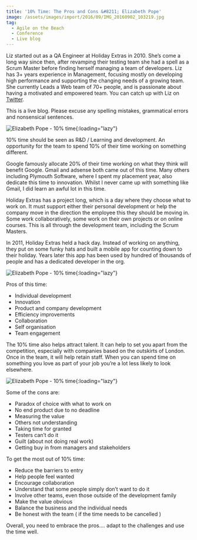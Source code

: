 ```yaml
---
title: '10% Time: The Pros and Cons &#8211; Elizabeth Pope'
image: /assets/images/import/2016/09/IMG_20160902_103219.jpg
tag:
  - Agile on the Beach
  - Conference
  - Live blog
---
```

<span style="font-weight: 400;">Liz started out as a QA Engineer at Holiday Extras in 2010. She’s come a long way since then, after revamping their testing team she had a spell as a Scrum Master before finding herself managing a team of developers. Liz has 3+ years experience in Management, focusing mostly on developing high performance and supporting the changing needs of a growing team. She currently Leads a Web team of 70+ people, and is passionate about having a motivated and empowered team. You can catch up with Liz on </span>[<span style="font-weight: 400;">Twitter</span>](https://twitter.com/Lizzie_Pope)<span style="font-weight: 400;">.</span>

<!--more-->

<span style="font-weight: 400;">This is a live blog. Please excuse any spelling mistakes, grammatical errors and nonsensical sentences.</span>

![Elizabeth Pope - 10% time](/assets/images/import/2016/09/IMG_20160902_103219.jpg){:loading="lazy"}

10% time should be seen as R&D / Learning and development. An opportunity for the team to spend 10% of their time working on something different.

Google famously allocate 20% of their time working on what they think will benefit Google. Gmail and adsense both came out of this time. Many others including Plymouth Software, where I spent my placement year, also dedicate this time to innovation. Whilst I never came up with something like Gmail, I did learn an awful lot in this time.

Holiday Extras has a project long, which is a day where they choose what to work on. It must support either their personal development or help the company move in the direction the employee this they should be moving in. Some work collaboratively, some work on their own projects or on online courses. This is all through the development team, including the Scrum Masters.

In 2011, Holiday Extras held a hack day. Instead of working on anything, they put on some funky hats and built a mobile app for counting down to their holiday. Years later this app has been used by hundred of thousands of people and has a dedicated developer in the org.

![Elizabeth Pope - 10% time](/assets/images/import/2016/09/IMG_20160902_103534.jpg){:loading="lazy"}

Pros of this time:

  * Individual development
  * Innovation
  * Product and company development
  * Efficiency improvements
  * Collaboration
  * Self organisation
  * Team engagement

The 10% time also helps attract talent. It can help to set you apart from the competition, especially with companies based on the outskirts of London. Once in the team, it will help retain staff. When you can spend time on something you love as part of your job you&#8217;re a lot less likely to look elsewhere.

![Elizabeth Pope - 10% time](/assets/images/import/2016/09/IMG_20160902_104818.jpg){:loading="lazy"}

Some of the cons are:

  * Paradox of choice with what to work on
  * No end product due to no deadline
  * Measuring the value
  * Others not understanding
  * Taking time for granted
  * Testers can&#8217;t do it
  * Guilt (about not doing real work)
  * Getting buy in from managers and stakeholders

To get the most out of 10% time:

  * Reduce the barriers to entry
  * Help people feel wanted
  * Encourage collaboration
  * Understand that some people simply don&#8217;t want to do it
  * Involve other teams, even those outside of the development family
  * Make the value obvious
  * Balance the business and the individual needs
  * Be honest with the team ( if the time needs to be cancelled )

Overall, you need to embrace the pros&#8230;. adapt to the challenges and use the time well.

